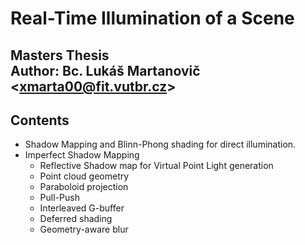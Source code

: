 # Real-Time Illumination of a Scene #
Masters Thesis  
Author: Bc. Lukáš Martanovič &lt;xmarta00@fit.vutbr.cz&gt;  
---
## Contents ##

*	Shadow Mapping and Blinn-Phong shading for direct illumination.
*	Imperfect Shadow Mapping
	* Reflective Shadow map for Virtual Point Light generation
	* Point cloud geometry
	* Paraboloid projection
	* Pull-Push
	* Interleaved G-buffer
	* Deferred shading
	* Geometry-aware blur
